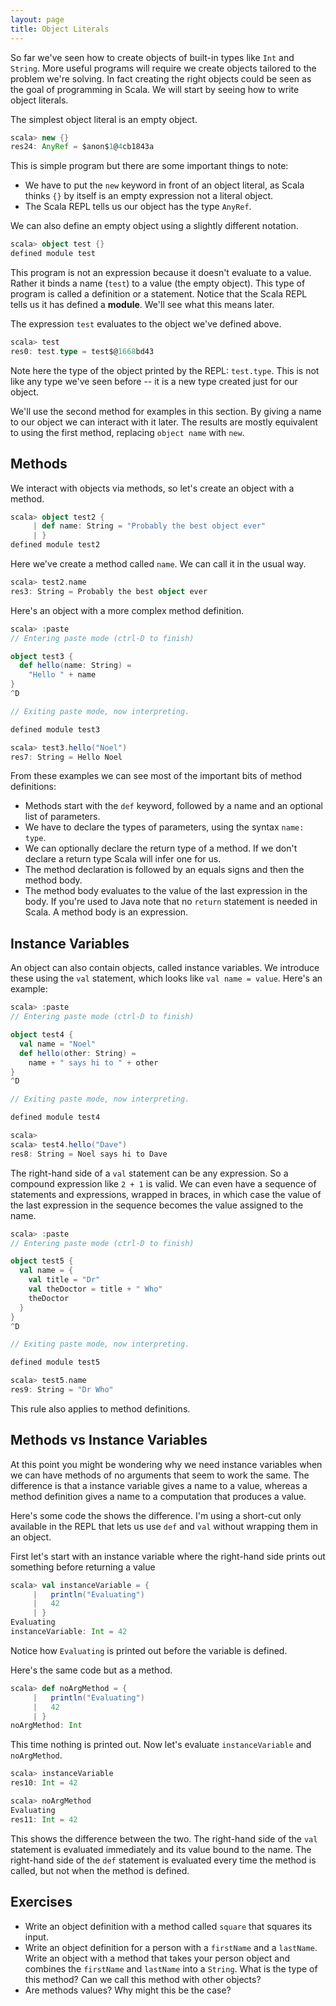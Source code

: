 ```yaml
---
layout: page
title: Object Literals
---
```


So far we've seen how to create objects of built-in types like `Int` and `String`. More useful programs will require we create objects tailored to the problem we're solving. In fact creating the right objects could be seen as the goal of programming in Scala. We will start by seeing how to write object literals.

The simplest object literal is an empty object.

```scala
scala> new {}
res24: AnyRef = $anon$1@4cb1843a
```

This is simple program but there are some important things to note:

* We have to put the `new` keyword in front of an object literal, as Scala thinks `{}` by itself is an empty expression not a literal object.
* The Scala REPL tells us our object has the type `AnyRef`.

We can also define an empty object using a slightly different notation.

```scala
scala> object test {}
defined module test
```

This program is not an expression because it doesn't evaluate to a value. Rather it binds a name (`test`) to a value (the empty object). This type of program is called a definition or a statement. Notice that the Scala REPL tells us it has defined a **module**. We'll see what this means later.

The expression `test` evaluates to the object we've defined above.

```scala
scala> test
res0: test.type = test$@1668bd43
```

Note here the type of the object printed by the REPL: `test.type`. This is not like any type we've seen before -- it is a new type created just for our object.

We'll use the second method for examples in this section. By giving a name to our object we can interact with it later. The results are mostly equivalent to using the first method, replacing `object name` with `new`.

## Methods

We interact with objects via methods, so let's create an object with a method.

```scala
scala> object test2 {
     | def name: String = "Probably the best object ever"
     | }
defined module test2
```

Here we've create a method called `name`. We can call it in the usual way.

```scala
scala> test2.name
res3: String = Probably the best object ever
```

Here's an object with a more complex method definition.

```scala
scala> :paste
// Entering paste mode (ctrl-D to finish)

object test3 {
  def hello(name: String) =
    "Hello " + name
}
^D

// Exiting paste mode, now interpreting.

defined module test3

scala> test3.hello("Noel")
res7: String = Hello Noel
```

From these examples we can see most of the important bits of method definitions:

* Methods start with the `def` keyword, followed by a name and an optional list of parameters.
* We have to declare the types of parameters, using the syntax `name: type`.
* We can optionally declare the return type of a method. If we don't declare a return type Scala will infer one for us.
* The method declaration is followed by an equals signs and then the method body.
* The method body evaluates to the value of the last expression in the body. If you're used to Java note that no `return` statement is needed in Scala. A method body is an expression.


## Instance Variables

An object can also contain objects, called instance variables. We introduce these using the `val` statement, which looks like `val name = value`. Here's an example:

```scala
scala> :paste
// Entering paste mode (ctrl-D to finish)

object test4 {
  val name = "Noel"
  def hello(other: String) =
    name + " says hi to " + other
}
^D

// Exiting paste mode, now interpreting.

defined module test4

scala>
scala> test4.hello("Dave")
res8: String = Noel says hi to Dave
```

The right-hand side of a `val` statement can be any expression. So a compound expression like `2 + 1` is valid. We can even have a sequence of statements and expressions, wrapped in braces, in which case the value of the last expression in the sequence becomes the value assigned to the name.

```scala
scala> :paste
// Entering paste mode (ctrl-D to finish)

object test5 {
  val name = {
    val title = "Dr"
    val theDoctor = title + " Who"
    theDoctor
  }
}
^D

// Exiting paste mode, now interpreting.

defined module test5

scala> test5.name
res9: String = "Dr Who"
```

This rule also applies to method definitions.

## Methods vs Instance Variables

At this point you might be wondering why we need instance variables when we can have methods of no arguments that seem to work the same. The difference is that a instance variable gives a name to a value, whereas a method definition gives a name to a computation that produces a value.

Here's some code the shows the difference. I'm using a short-cut only available in the REPL that lets us use `def` and `val` without wrapping them in an object.

First let's start with an instance variable where the right-hand side prints out something before returning a value

```scala
scala> val instanceVariable = {
     |   println("Evaluating")
     |   42
     | }
Evaluating
instanceVariable: Int = 42
```

Notice how `Evaluating` is printed out before the variable is defined.

Here's the same code but as a method.

```scala
scala> def noArgMethod = {
     |   println("Evaluating")
     |   42
     | }
noArgMethod: Int
```

This time nothing is printed out. Now let's evaluate `instanceVariable` and `noArgMethod`.

```scala
scala> instanceVariable
res10: Int = 42

scala> noArgMethod
Evaluating
res11: Int = 42
```

This shows the difference between the two. The right-hand side of the `val` statement is evaluated immediately and its value bound to the name. The right-hand side of the `def` statement is evaluated every time the method is called, but not when the method is defined.

## Exercises

* Write an object definition with a method called `square` that squares its input.
* Write an object definition for a person with a `firstName` and a `lastName`. Write an object with a method that takes your person object and combines the `firstName` and `lastName` into a `String`. What is the type of this method? Can we call this method with other objects?
* Are methods values? Why might this be the case?
